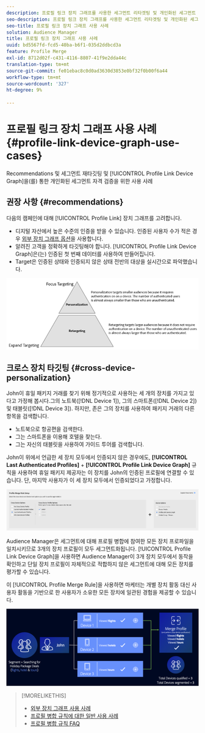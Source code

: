 ```yaml
---
description: 프로필 링크 장치 그래프를 사용한 세그먼트 리타겟팅 및 개인화된 세그먼트 자격 검증을 위한 Recommendations 및 사용 사례
seo-description: 프로필 링크 장치 그래프를 사용한 세그먼트 리타겟팅 및 개인화된 세그먼트 자격 검증을 위한 Recommendations 및 사용 사례
seo-title: 프로필 링크 장치 그래프 사용 사례
solution: Audience Manager
title: 프로필 링크 장치 그래프 사용 사례
uuid: bd5567fd-fcd5-40ba-b6f1-035d2ddbcd3a
feature: Profile Merge
exl-id: 8712d02f-c431-4116-8807-41f9e2dda44c
translation-type: tm+mt
source-git-commit: fe01ebac8c0d0ad3630d3853e0bf32f0b00f6a44
workflow-type: tm+mt
source-wordcount: '327'
ht-degree: 9%

---
```


# 프로필 링크 장치 그래프 사용 사례 {#profile-link-device-graph-use-cases}

Recommendations 및 세그먼트 재타깃팅 및 [!UICONTROL Profile Link Device Graph]을(를) 통한 개인화된 세그먼트 자격 검증을 위한 사용 사례

## 권장 사항 {#recommendations}

다음의 캠페인에 대해 [!UICONTROL Profile Link] 장치 그래프를 고려합니다.

* 디지털 자산에서 높은 수준의 인증을 받을 수 있습니다. 인증된 사용자 수가 적은 경우 [외부 장치 그래프 옵션](merge-rule-definitions.md#device-options)을 사용합니다.
* 알려진 고객을 정확하게 타깃팅해야 합니다. [!UICONTROL Profile Link Device Graph]은(는) 인증된 첫 번째 데이터를 사용하여 만들어집니다.
* Target은 인증된 상태와 인증되지 않은 상태 전반의 대상을 실시간으로 파악했습니다.

![](assets/merge-rule-triangle2.png)

## 크로스 장치 타깃팅 {#cross-device-personalization}

John이 휴일 패키지 거래를 찾기 위해 정기적으로 사용하는 세 개의 장치를 가지고 있다고 가정해 봅시다.그의 노트북([!DNL Device 1]), 그의 스마트폰([!DNL Device 2]) 및 태블릿([!DNL Device 3]). 하지만, 존은 그의 장치를 사용하여 패키지 거래의 다른 항목을 검색합니다.

* 노트북으로 항공편을 검색한다.
* 그는 스마트폰을 이용해 호텔을 찾는다.
* 그는 자신의 태블릿을 사용하여 가이드 투어를 검색합니다.

John이 위에서 언급한 세 장치 모두에서 인증되지 않은 경우에도, **[!UICONTROL Last Authenticated Profiles]** + **[!UICONTROL Profile Link Device Graph]** 규칙을 사용하여 휴일 패키지 제공자는 이 장치를 John의 인증된 프로필에 연결할 수 있습니다. 단, 마지막 사용자가 이 세 장치 모두에서 인증되었다고 가정합니다.

![마지막 장치 그래프](assets/last-device-graph.png)

Audience Manager은 세그먼트에 대해 프로필 병합에 참여한 모든 장치 프로파일을 일치시키므로 3개의 장치 프로필이 모두 세그먼트화됩니다. [!UICONTROL Profile Link Device Graph]을 사용하면 Audience Manager이 3개 장치 모두에서 동작을 확인하고 단일 장치 프로필이 자체적으로 적합하지 않은 세그먼트에 대해 모든 장치를 평가할 수 있습니다.

이 [!UICONTROL Profile Merge Rule]을 사용하면 마케터는 개별 장치 활동 대신 사용자 활동을 기반으로 한 사용자가 소유한 모든 장치에 일관된 경험을 제공할 수 있습니다.

![크로스 디바이스 개인화](assets/cross-device-personalization.png)

>[!MORELIKETHIS]
>
>* [외부 장치 그래프 사용 사례](external-graph-use-cases.md)
>* [프로필 병합 규칙에 대한 일반 사용 사례](merge-rule-targeting-options.md)
>* [프로필 병합 규칙 FAQ](../../faq/faq-profile-merge.md)

